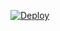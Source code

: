 [![Deploy](https://www.herokucdn.com/deploy/button.svg)](https://heroku.com/deploy?template=https://github.com/Jack-tg/megadlbot_oss)
